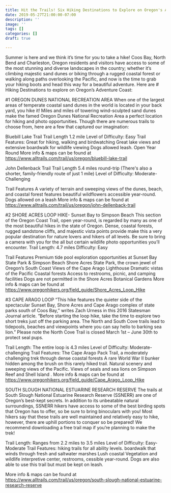 ```yaml
---
title: Hit the Trails! Six Hiking Destinations to Explore on Oregon's Adventure Coast
date: 2019-05-27T21:00:00-07:00
description: ''
image: ''
tags: []
categories: []
draft: true

---
```

Summer is here and we think it’s time for you to take a hike! Coos Bay, North Bend and Charleston, Oregon residents and visitors have access to some of the most stunning and diverse landscapes in the country; whether it’s climbing majestic sand dunes or biking through a rugged coastal forest or walking along paths overlooking the Pacific, and now is the time to grab your hiking boots and head this way for a beautiful adventure. Here are # Hiking Destinations to explore on Oregon’s Adventure Coast:

#1 OREGON DUNES NATIONAL RECREATION AREA
When one of the largest areas of temperate coastal sand dunes in the world is located in your back yard, you hike it! Miles and miles of towering wind-sculpted sand dunes make the famed Oregon Dunes National Recreation Area a perfect location for hiking and photo opportunities. Though there are numerous trails to choose from, here are a few that captured our imagination:

Bluebill Lake Trail
Trail Length 1.2 mile
Level of Difficulty: Easy
Trail Features:
Great for hiking, walking and birdwatching
Great lake views and extensive boardwalk for wildlife viewing
Dogs allowed leash.
Open Year Round
More info & maps can be found at https://www.alltrails.com/trail/us/oregon/bluebill-lake-trail

John Dellenback Trail
Trail Length 5.4 miles round-trip (There's also a shorter, family-friendly route of just 1 mile)
Level of Difficulty: Moderate- Challenging

Trail Features
A variety of terrain and sweeping views of the dunes, beach, and coastal forest
features beautiful wildflowers
accessible year-round.
Dogs allowed on a leash
More info & maps can be found at https://www.alltrails.com/trail/us/oregon/john-dellenback-trail


#2 SHORE ACRES LOOP HIKE- Sunset Bay to Simpson Beach
This section of the Oregon Coast Trail, open year-round, is regarded by many as one of the most beautiful hikes in the state of Oregon. Dense, coastal forests, rugged sandstone cliffs, and majestic vista points provide make this a very popular destination for nature lovers and hikers of all levels. Be sure to bring a camera with you for the all but certain wildlife photo opportunities you’ll encounter.
Trail Length: 4.7 miles
Difficulty: Easy

Trail Features
Premium tide pool exploration opportunities at Sunset Bay State Park & Simpson Beach
Shore Acres State Park, the crown jewel of Oregon’s South Coast
Views of the Cape Arago Lighthouse
Dramatic vistas of the Pacific
Coastal forests
Access to restrooms, picnic, and camping facilities 
Dogs are not permitted in the Shore Acres Botanical Gardens
More info & maps can be found at https://www.oregonhikers.org/field_guide/Shore_Acres_Loop_Hike

#3 CAPE ARAGO LOOP
“This hike features the quieter side of the spectacular Sunset Bay, Shore Acres and Cape Arago complex of state parks south of Coos Bay,” writes Zach Urness in this 2016 Statesman Journal article. “Before starting the loop hike, take the time to explore two short treks just off the parking area. The North and South Cove trails lead to tidepools, beaches and viewpoints where you can say hello to barking sea lion.”  Please note the North Cove Trail is closed March 1st – June 30th to protect seal pups.

Trail Length: The entire loop is 4.3 miles 
Level of Difficulty: Moderate- challenging 
Trail Features: 
The Cape Arago Pack Trail, a moderately challenging trek through dense coastal forests 
A rare World War II bunker hidden among the brush on this rarely hiked trail.
Natural scenery and sweeping views of the Pacific. 
Views of seals and sea lions on Simpson Reef and Shell Island . 
More info & maps can be found at https://www.oregonhikers.org/field_guide/Cape_Arago_Loop_Hike

SOUTH SLOUGH NATIONAL ESTUARINE RESEARCH RESERVE
The trails at South Slough National Estuarine Research Reserve (SSNERR) are one of Oregon’s best-kept secrets. In addition to its unbeatable natural surroundings, SSNERR hikers have access to some of the best birding spots that Oregon has to offer, so be sure to bring binoculars with you! Most hikers say that these trails are well maintained and relatively easy to hike, however, there are uphill portions to conquer so be prepared!  We recommend downloading a free trail map if you’re planning to make the trek! 

Trail Length: Ranges from 2.2 miles to 3.5 miles
Level of Difficulty: Easy- Moderate
Trail Features:
 hiking trails for all ability levels.
boardwalk that winds through fresh and saltwater marshes
Lush coastal Vegetation and wildlife
 interpretive center, restrooms, 
cessible year-round. Dogs are also able to use this trail but must be kept on leash.


More info & maps can be found at https://www.alltrails.com/trail/us/oregon/south-slough-national-estuarine-research-reserve